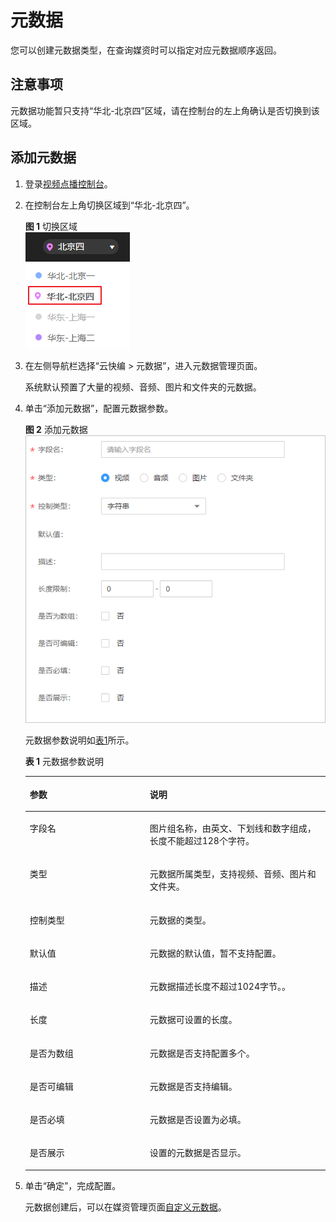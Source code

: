 # 元数据<a name="vod_01_0077"></a>

您可以创建元数据类型，在查询媒资时可以指定对应元数据顺序返回。

## 注意事项<a name="section2942143181911"></a>

元数据功能暂只支持“华北-北京四”区域，请在控制台的左上角确认是否切换到该区域。

## 添加元数据<a name="section105961049316"></a>

1.  登录[视频点播控制台](https://console.huaweicloud.com/vod)。
2.  在控制台左上角切换区域到“华北-北京四”。

    **图 1**  切换区域<a name="fig1363585419213"></a>  
    ![](figures/切换区域-5.png "切换区域-5")

3.  在左侧导航栏选择“云快编 \> 元数据”，进入元数据管理页面。

    系统默认预置了大量的视频、音频、图片和文件夹的元数据。

4.  单击“添加元数据”，配置元数据参数。

    **图 2**  添加元数据<a name="fig986014448518"></a>  
    ![](figures/添加元数据.png "添加元数据")

    元数据参数说明如[表1](#table49505287400)所示。

    **表 1**  元数据参数说明

    <a name="table49505287400"></a>
    <table><thead align="left"><tr id="row99501028134016"><th class="cellrowborder" valign="top" width="39.96%" id="mcps1.2.3.1.1"><p id="p13950192854017"><a name="p13950192854017"></a><a name="p13950192854017"></a>参数</p>
    </th>
    <th class="cellrowborder" valign="top" width="60.040000000000006%" id="mcps1.2.3.1.2"><p id="p395082816402"><a name="p395082816402"></a><a name="p395082816402"></a>说明</p>
    </th>
    </tr>
    </thead>
    <tbody><tr id="row19515285404"><td class="cellrowborder" valign="top" width="39.96%" headers="mcps1.2.3.1.1 "><p id="p195172874011"><a name="p195172874011"></a><a name="p195172874011"></a>字段名</p>
    </td>
    <td class="cellrowborder" valign="top" width="60.040000000000006%" headers="mcps1.2.3.1.2 "><p id="p16951102814012"><a name="p16951102814012"></a><a name="p16951102814012"></a>图片组名称，由英文、下划线和数字组成，长度不能超过128个字符。</p>
    </td>
    </tr>
    <tr id="row20951102814018"><td class="cellrowborder" valign="top" width="39.96%" headers="mcps1.2.3.1.1 "><p id="p139511281408"><a name="p139511281408"></a><a name="p139511281408"></a>类型</p>
    </td>
    <td class="cellrowborder" valign="top" width="60.040000000000006%" headers="mcps1.2.3.1.2 "><p id="p139511428134010"><a name="p139511428134010"></a><a name="p139511428134010"></a>元数据所属类型，支持视频、音频、图片和文件夹。</p>
    </td>
    </tr>
    <tr id="row99512028174016"><td class="cellrowborder" valign="top" width="39.96%" headers="mcps1.2.3.1.1 "><p id="p395102813407"><a name="p395102813407"></a><a name="p395102813407"></a>控制类型</p>
    </td>
    <td class="cellrowborder" valign="top" width="60.040000000000006%" headers="mcps1.2.3.1.2 "><p id="p5951128144015"><a name="p5951128144015"></a><a name="p5951128144015"></a>元数据的类型。</p>
    </td>
    </tr>
    <tr id="row6951152812407"><td class="cellrowborder" valign="top" width="39.96%" headers="mcps1.2.3.1.1 "><p id="p0951928144011"><a name="p0951928144011"></a><a name="p0951928144011"></a>默认值</p>
    </td>
    <td class="cellrowborder" valign="top" width="60.040000000000006%" headers="mcps1.2.3.1.2 "><p id="p7951132814017"><a name="p7951132814017"></a><a name="p7951132814017"></a>元数据的默认值，暂不支持配置。</p>
    </td>
    </tr>
    <tr id="row109511328194018"><td class="cellrowborder" valign="top" width="39.96%" headers="mcps1.2.3.1.1 "><p id="p69513282408"><a name="p69513282408"></a><a name="p69513282408"></a>描述</p>
    </td>
    <td class="cellrowborder" valign="top" width="60.040000000000006%" headers="mcps1.2.3.1.2 "><p id="p195152814407"><a name="p195152814407"></a><a name="p195152814407"></a>元数据描述长度不超过1024字节。。</p>
    </td>
    </tr>
    <tr id="row19516282402"><td class="cellrowborder" valign="top" width="39.96%" headers="mcps1.2.3.1.1 "><p id="p49513283407"><a name="p49513283407"></a><a name="p49513283407"></a>长度</p>
    </td>
    <td class="cellrowborder" valign="top" width="60.040000000000006%" headers="mcps1.2.3.1.2 "><p id="p3951192814408"><a name="p3951192814408"></a><a name="p3951192814408"></a>元数据可设置的长度。</p>
    </td>
    </tr>
    <tr id="row965113481787"><td class="cellrowborder" valign="top" width="39.96%" headers="mcps1.2.3.1.1 "><p id="p206514481484"><a name="p206514481484"></a><a name="p206514481484"></a>是否为数组</p>
    </td>
    <td class="cellrowborder" valign="top" width="60.040000000000006%" headers="mcps1.2.3.1.2 "><p id="p206529486813"><a name="p206529486813"></a><a name="p206529486813"></a>元数据是否支持配置多个。</p>
    </td>
    </tr>
    <tr id="row2609750789"><td class="cellrowborder" valign="top" width="39.96%" headers="mcps1.2.3.1.1 "><p id="p1560917508818"><a name="p1560917508818"></a><a name="p1560917508818"></a>是否可编辑</p>
    </td>
    <td class="cellrowborder" valign="top" width="60.040000000000006%" headers="mcps1.2.3.1.2 "><p id="p15609115012819"><a name="p15609115012819"></a><a name="p15609115012819"></a>元数据是否支持编辑。</p>
    </td>
    </tr>
    <tr id="row18421955086"><td class="cellrowborder" valign="top" width="39.96%" headers="mcps1.2.3.1.1 "><p id="p24216555818"><a name="p24216555818"></a><a name="p24216555818"></a>是否必填</p>
    </td>
    <td class="cellrowborder" valign="top" width="60.040000000000006%" headers="mcps1.2.3.1.2 "><p id="p04211555819"><a name="p04211555819"></a><a name="p04211555819"></a>元数据是否设置为必填。</p>
    </td>
    </tr>
    <tr id="row360935716816"><td class="cellrowborder" valign="top" width="39.96%" headers="mcps1.2.3.1.1 "><p id="p1860916575818"><a name="p1860916575818"></a><a name="p1860916575818"></a>是否展示</p>
    </td>
    <td class="cellrowborder" valign="top" width="60.040000000000006%" headers="mcps1.2.3.1.2 "><p id="p1860916577819"><a name="p1860916577819"></a><a name="p1860916577819"></a>设置的元数据是否显示。</p>
    </td>
    </tr>
    </tbody>
    </table>

5.  单击“确定”，完成配置。

    元数据创建后，可以在媒资管理页面[自定义元数据](媒资管理.md#section0784122313131)。


